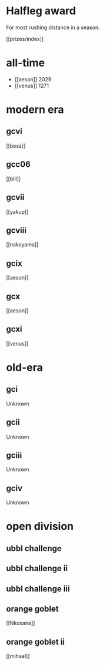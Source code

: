 # Halfleg award

For most rushing distance in a season.

[[prizes/index]]

# all-time

* [[aeson]] 2029
* [[venus]] 1271

# modern era

## gcvi

[[besz]]

## gcc06

[[bill]]

## gcvii

[[yakup]]

## gcviii

[[nakayama]]

## gcix

[[aeson]]

## gcx

[[aeson]]

## gcxi

[[venus]]


# old-era

## gci

Unknown

## gcii

Unknown

## gciii

Unknown

## gciv

Unknown

# open division

## ubbl challenge

## ubbl challenge ii

## ubbl challenge iii

## orange goblet

[[Nkosana]]

## orange goblet ii

[[mihael]]